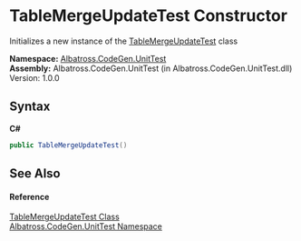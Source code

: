 # TableMergeUpdateTest Constructor 
 

Initializes a new instance of the <a href="T_Albatross_CodeGen_UnitTest_TableMergeUpdateTest.md">TableMergeUpdateTest</a> class

**Namespace:**&nbsp;<a href="N_Albatross_CodeGen_UnitTest.md">Albatross.CodeGen.UnitTest</a><br />**Assembly:**&nbsp;Albatross.CodeGen.UnitTest (in Albatross.CodeGen.UnitTest.dll) Version: 1.0.0

## Syntax

**C#**<br />
``` C#
public TableMergeUpdateTest()
```


## See Also


#### Reference
<a href="T_Albatross_CodeGen_UnitTest_TableMergeUpdateTest.md">TableMergeUpdateTest Class</a><br /><a href="N_Albatross_CodeGen_UnitTest.md">Albatross.CodeGen.UnitTest Namespace</a><br />